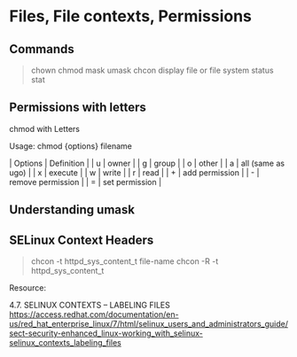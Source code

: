 # Files, File contexts, Permissions


## Commands

> chown
> chmod
> mask
> umask
> chcon
display file or file system status
> stat

## Permissions with letters

chmod with Letters

Usage: chmod {options} filename

| Options | Definition          |
| u       | owner               |
| g       | group               |
| o       | other               |
| a       | all (same as ugo)   |
| x       | execute             |
| w       | write               |
| r       | read                |
| +       | add permission      |
| -       | remove permission   |
| =       | set permission      |

## Understanding umask



## SELinux Context Headers

> chcon -t httpd_sys_content_t file-name
> chcon -R -t httpd_sys_content_t 

Resource:

4.7. SELINUX CONTEXTS – LABELING FILES
https://access.redhat.com/documentation/en-us/red_hat_enterprise_linux/7/html/selinux_users_and_administrators_guide/sect-security-enhanced_linux-working_with_selinux-selinux_contexts_labeling_files